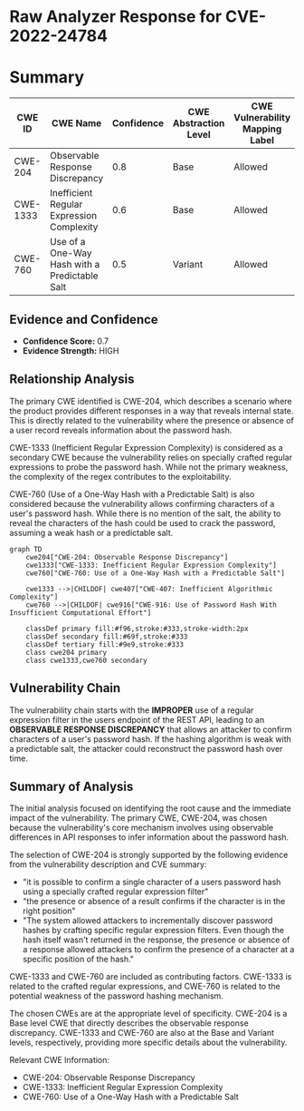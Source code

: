 # Raw Analyzer Response for CVE-2022-24784

# Summary
| CWE ID | CWE Name | Confidence | CWE Abstraction Level | CWE Vulnerability Mapping Label | CWE-Vulnerability Mapping Notes |
|---|---|---|---|---|---|
| CWE-204 | Observable Response Discrepancy | 0.8 | Base | Allowed | Primary CWE |
| CWE-1333 | Inefficient Regular Expression Complexity | 0.6 | Base | Allowed | Secondary Candidate |
| CWE-760 | Use of a One-Way Hash with a Predictable Salt | 0.5 | Variant | Allowed | Secondary Candidate |

## Evidence and Confidence

*   **Confidence Score:** 0.7
*   **Evidence Strength:** HIGH

## Relationship Analysis
The primary CWE identified is CWE-204, which describes a scenario where the product provides different responses in a way that reveals internal state. This is directly related to the vulnerability where the presence or absence of a user record reveals information about the password hash.

CWE-1333 (Inefficient Regular Expression Complexity) is considered as a secondary CWE because the vulnerability relies on specially crafted regular expressions to probe the password hash. While not the primary weakness, the complexity of the regex contributes to the exploitability.

CWE-760 (Use of a One-Way Hash with a Predictable Salt) is also considered because the vulnerability allows confirming characters of a user's password hash. While there is no mention of the salt, the ability to reveal the characters of the hash could be used to crack the password, assuming a weak hash or a predictable salt.

```mermaid
graph TD
    cwe204["CWE-204: Observable Response Discrepancy"]
    cwe1333["CWE-1333: Inefficient Regular Expression Complexity"]
    cwe760["CWE-760: Use of a One-Way Hash with a Predictable Salt"]

    cwe1333 -->|CHILDOF| cwe407["CWE-407: Inefficient Algorithmic Complexity"]
    cwe760 -->|CHILDOF| cwe916["CWE-916: Use of Password Hash With Insufficient Computational Effort"]

    classDef primary fill:#f96,stroke:#333,stroke-width:2px
    classDef secondary fill:#69f,stroke:#333
    classDef tertiary fill:#9e9,stroke:#333
    class cwe204 primary
    class cwe1333,cwe760 secondary
```

## Vulnerability Chain
The vulnerability chain starts with the **IMPROPER** use of a regular expression filter in the users endpoint of the REST API, leading to an **OBSERVABLE RESPONSE DISCREPANCY** that allows an attacker to confirm characters of a user's password hash. If the hashing algorithm is weak with a predictable salt, the attacker could reconstruct the password hash over time.

## Summary of Analysis
The initial analysis focused on identifying the root cause and the immediate impact of the vulnerability. The primary CWE, CWE-204, was chosen because the vulnerability's core mechanism involves using observable differences in API responses to infer information about the password hash.

The selection of CWE-204 is strongly supported by the following evidence from the vulnerability description and CVE summary:
- "it is possible to confirm a single character of a users password hash using a specially crafted regular expression filter"
- "the presence or absence of a result confirms if the character is in the right position"
- "The system allowed attackers to incrementally discover password hashes by crafting specific regular expression filters. Even though the hash itself wasn't returned in the response, the presence or absence of a response allowed attackers to confirm the presence of a character at a specific position of the hash."

CWE-1333 and CWE-760 are included as contributing factors. CWE-1333 is related to the crafted regular expressions, and CWE-760 is related to the potential weakness of the password hashing mechanism.

The chosen CWEs are at the appropriate level of specificity. CWE-204 is a Base level CWE that directly describes the observable response discrepancy. CWE-1333 and CWE-760 are also at the Base and Variant levels, respectively, providing more specific details about the vulnerability.

Relevant CWE Information:
- CWE-204: Observable Response Discrepancy
- CWE-1333: Inefficient Regular Expression Complexity
- CWE-760: Use of a One-Way Hash with a Predictable Salt
